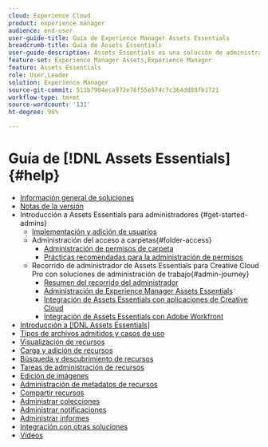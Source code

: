 ```yaml
---
cloud: Experience Cloud
product: experience manager
audience: end-user
user-guide-title: Guía de Experience Manager Assets Essentials
breadcrumb-title: Guía de Assets Essentials
user-guide-description: Assets Essentials es una solución de administración de recursos ligera que funciona desde otras aplicaciones de Experience Cloud.
feature-set: Experience Manager Assets,Experience Manager
feature: Assets Essentials
role: User,Leader
solution: Experience Manager
source-git-commit: 511b7904eca972e76f55e574c7c364dd88fb1721
workflow-type: tm+mt
source-wordcount: '131'
ht-degree: 96%

---
```



# Guía de [!DNL Assets Essentials] {#help}

+ [Información general de soluciones](introduction.md)
+ [Notas de la versión](release-notes.md)
+ Introducción a Assets Essentials para administradores {#get-started-admins}
   + [Implementación y adición de usuarios](deploy-administer.md)
   + Administración del acceso a carpetas{#folder-access}
      + [Administración de permisos de carpeta](manage-permissions.md)
      + [Prácticas recomendadas para la administración de permisos](permission-management-best-practices.md)
   + Recorrido de administrador de Assets Essentials para Creative Cloud Pro con soluciones de administración de trabajo{#admin-journey}
      + [Resumen del recorrido del administrador](assets-essentials-cc-pro-work-management-admin-journey.md)
      + [Administración de Experience Manager Assets Essentials](adminster-aem-assets-essentials.md)
      + [Integración de Assets Essentials con aplicaciones de Creative Cloud](integrate-assets-essentials-creative-cloud.md)
      + [Integración de Assets Essentials con Adobe Workfront](integrate-assets-essentials-workfront.md)
+ [Introducción a [!DNL Assets Essentials]](get-started.md)
+ [Tipos de archivos admitidos y casos de uso](supported-file-formats.md)
+ [Visualización de recursos](navigate-view.md)
+ [Carga y adición de recursos](add-delete.md)
+ [Búsqueda y descubrimiento de recursos](search.md)
+ [Tareas de administración de recursos](manage-organize.md)
+ [Edición de imágenes](edit-images.md)
+ [Administración de metadatos de recursos](metadata.md)
+ [Compartir recursos](share-links-for-assets.md)
+ [Administrar colecciones](manage-collections.md)
+ [Administrar notificaciones](manage-notifications.md)
+ [Administrar informes](manage-reports.md)
+ [Integración con otras soluciones](integration.md)
+ [Vídeos](https://experienceleague.adobe.com/docs/experience-manager-learn/assets-essentials/overview.html?lang=es)
